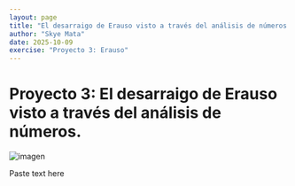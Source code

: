 ```yaml
---
layout: page
title: "El desarraigo de Erauso visto a través del análisis de números."
author: "Skye Mata"
date: 2025-10-09
exercise: "Proyecto 3: Erauso"
---
```


# Proyecto 3: El desarraigo de Erauso visto a través del análisis de números. 

![imagen](https://snipboard.io/yOG6b2.jpg)

Paste text here
